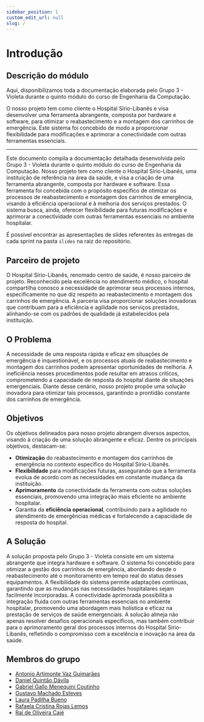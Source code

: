 ```yaml
---
sidebar_position: 1
custom_edit_url: null
slug: /
---
```


# Introdução

## Descrição do módulo

Aqui, disponibilizamos toda a documentação elaborada pelo Grupo 3 - Violeta durante o quinto módulo do curso de Engenharia da Computação.

O nosso projeto tem como cliente o Hospital Sírio-Libanês e visa desenvolver uma ferramenta abrangente, composta por hardware e software, para otimizar o reabastecimento e a montagem dos carrinhos de emergência. Este sistema foi concebido de modo a proporcionar flexibilidade para modificações e aprimorar a conectividade com outras ferramentas essenciais.

---

Este documento compila a documentação detalhada desenvolvida pelo Grupo 3 - Violeta durante o quinto módulo do curso de Engenharia da Computação. Nosso projeto tem como cliente o Hospital Sírio-Libanês, uma instituição de referência na área da saúde, e visa a criação de uma ferramenta abrangente, composta por hardware e software. Essa ferramenta foi concebida com o propósito específico de otimizar os processos de reabastecimento e montagem dos carrinhos de emergência, visando à eficiência operacional e à melhoria dos serviços prestados. O sistema busca, ainda, oferecer flexibilidade para futuras modificações e aprimorar a conectividade com outras ferramentas essenciais no ambiente hospitalar.

É possível encontrar as apresentações de slides referentes às entregas de cada sprint na pasta ```slides``` na raiz do repositório.

## Parceiro de projeto

O Hospital Sírio-Libanês, renomado centro de saúde, é nosso parceiro de projeto. Reconhecido pela excelência no atendimento médico, o hospital compartilha conosco a necessidade de aprimorar seus processos internos, especificamente no que diz respeito ao reabastecimento e montagem dos carrinhos de emergência. A parceria visa proporcionar soluções inovadoras que contribuam para a eficiência e agilidade nos serviços prestados, alinhando-se com os padrões de qualidade já estabelecidos pela instituição.

## O Problema

 A necessidade de uma resposta rápida e eficaz em situações de emergência é inquestionável, e os processos atuais de reabastecimento e montagem dos carrinhos podem apresentar oportunidades de melhoria. A ineficiência nesses procedimentos pode resultar em atrasos críticos, comprometendo a capacidade de resposta do hospital diante de situações emergenciais. Diante desse cenário, nosso projeto propõe uma solução inovadora para otimizar tais processos, garantindo a prontidão constante dos carrinhos de emergência.

## Objetivos

Os objetivos delineados para nosso projeto abrangem diversos aspectos, visando à criação de uma solução abrangente e eficaz. Dentre os principais objetivos, destacam-se:

- **Otimização** do reabastecimento e montagem dos carrinhos de emergência no contexto específico do Hospital Sírio-Libanês.
- **Flexibilidade** para modificações futuras, assegurando que a ferramenta evolua de acordo com as necessidades em constante mudança da instituição.
- **Aprimoramento** da conectividade da ferramenta com outras soluções essenciais, promovendo uma integração mais eficiente no ambiente hospitalar.
- Garantia da **eficiência operacional**, contribuindo para a agilidade no atendimento de emergências médicas e fortalecendo a capacidade de resposta do hospital.

## A Solução

A solução proposta pelo Grupo 3 - Violeta consiste em um sistema abrangente que integra hardware e software. O sistema foi concebido para otimizar a gestão dos carrinhos de emergência, abordando desde o reabastecimento até o monitoramento em tempo real do status desses equipamentos. A flexibilidade do sistema permite adaptações contínuas, garantindo que as mudanças nas necessidades hospitalares sejam facilmente incorporadas. A conectividade aprimorada possibilita a integração fluida com outras ferramentas essenciais no ambiente hospitalar, promovendo uma abordagem mais holística e eficaz na prestação de serviços de saúde emergenciais. A solução almeja não apenas resolver desafios operacionais específicos, mas também contribuir para o aprimoramento geral dos processos internos do Hospital Sírio-Libanês, refletindo o compromisso com a excelência e inovação na área da saúde.

## Membros do grupo

- [Antonio Artimonte Vaz Guimarães](https://www.linkedin.com/in/antonio-guimar%C3%A3es-2bb961264?utm_source=share&utm_campaign=share_via&utm_content=profile&utm_medium=ios_app)
- [Daniel Quintão Dávila](https://github.com/danielquintaos/)
- [Gabriel Gallo Menequini Coutinho](https://www.linkedin.com/in/gabriel-gallo-m-coutinho-443809232/)
- [Gustavo Machado Esteves](https://www.linkedin.com/in/gustavo-machado-esteves-453b81248/)
- [Laura Padilha Bueno](https://www.linkedin.com/in/laura-padilha-bueno-b358419a/)
- [Rafaela Cristina Rojas Lemos](https://www.linkedin.com/in/rafaelarojas/)
- [Raí de Oliveira Cajé](https://www.linkedin.com/in/raideoliveira/)
